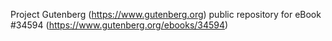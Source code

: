 Project Gutenberg (https://www.gutenberg.org) public repository for eBook #34594 (https://www.gutenberg.org/ebooks/34594)
